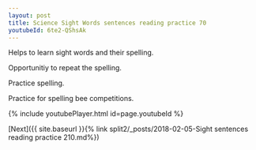 ```yaml
---
layout: post
title: Science Sight Words sentences reading practice 70
youtubeId: 6te2-QShsAk
---
```

 
 
Helps to learn sight words and their spelling.

Opportunitiy to repeat the spelling. 

Practice spelling. 
 
Practice for spelling bee competitions. 
 
{% include youtubePlayer.html id=page.youtubeId %}
 
 

[Next]({{ site.baseurl }}{% link  split2/_posts/2018-02-05-Sight sentences reading practice 210.md%})
 

